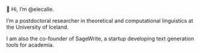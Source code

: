 👋 
Hi, I’m @elecalle.


I’m a postdoctoral researcher in theoretical and computational linguistics at the University of Iceland. 


I am also the co-founder of SageWrite, a startup developing text generation tools for academia. 

<!---
elecalle/elecalle is a ✨ special ✨ repository because its `README.md` (this file) appears on your GitHub profile.
You can click the Preview link to take a look at your changes.
--->
